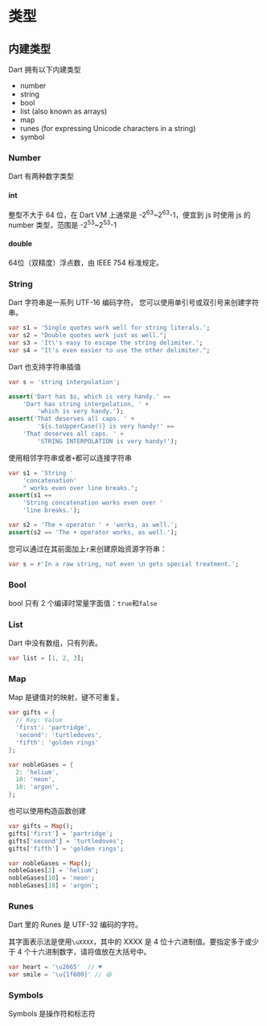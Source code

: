# 类型

## 内建类型

Dart 拥有以下内建类型

* number
* string
* bool
* list (also known as arrays)
* map
* runes (for expressing Unicode characters in a string)
* symbol

### Number

Dart 有两种数字类型

#### int

整型不大于 64 位，在 Dart VM 上通常是 -2<sup>63</sup>~2<sup>63</sup>-1，便宜到 js 时使用 js 的 number 类型，范围是 -2<sup>53</sup>~2<sup>53</sup>-1

#### double

64位（双精度）浮点数，由 IEEE 754 标准规定。

### String

Dart 字符串是一系列 UTF-16 编码字符， 您可以使用单引号或双引号来创建字符串。

```dart
var s1 = 'Single quotes work well for string literals.';
var s2 = "Double quotes work just as well.";
var s3 = 'It\'s easy to escape the string delimiter.';
var s4 = "It's even easier to use the other delimiter.";
```

Dart 也支持字符串插值

```dart
var s = 'string interpolation';

assert('Dart has $s, which is very handy.' ==
    'Dart has string interpolation, ' +
        'which is very handy.');
assert('That deserves all caps. ' +
        '${s.toUpperCase()} is very handy!' ==
    'That deserves all caps. ' +
        'STRING INTERPOLATION is very handy!');
```

使用相邻字符串或者`+`都可以连接字符串

```dart
var s1 = 'String '
    'concatenation'
    " works even over line breaks.";
assert(s1 ==
    'String concatenation works even over '
    'line breaks.');

var s2 = 'The + operator ' + 'works, as well.';
assert(s2 == 'The + operator works, as well.');
```

您可以通过在其前面加上`r`来创建原始资源字符串：

```dart
var s = r'In a raw string, not even \n gets special treatment.';
```

### Bool

bool 只有 2 个编译时常量字面值：`true`和`false`

### List

Dart 中没有数组，只有列表。

```dart
var list = [1, 2, 3];
```

### Map

Map 是键值对的映射，键不可重复。

```dart
var gifts = {
  // Key: Value
  'first': 'partridge',
  'second': 'turtledoves',
  'fifth': 'golden rings'
};

var nobleGases = {
  2: 'helium',
  10: 'neon',
  18: 'argon',
};
```

也可以使用构造函数创建

```dart
var gifts = Map();
gifts['first'] = 'partridge';
gifts['second'] = 'turtledoves';
gifts['fifth'] = 'golden rings';

var nobleGases = Map();
nobleGases[2] = 'helium';
nobleGases[10] = 'neon';
nobleGases[18] = 'argon';
```

### Runes

Dart 里的 Runes 是 UTF-32 编码的字符。

其字面表示法是使用`\uXXXX`，其中的 XXXX 是 4 位十六进制值。要指定多于或少于 4 个十六进制数字，请将值放在大括号中。

```dart
var heart = '\u2665'  // ♥
var smile = '\u{1f600}' // 😆
```

### Symbols 

Symbols 是操作符和标志符